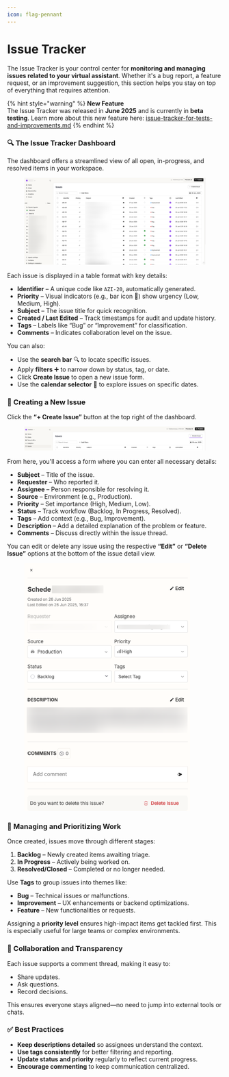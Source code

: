 ```yaml
---
icon: flag-pennant
---
```


# Issue Tracker

The Issue Tracker is your control center for **monitoring and managing issues related to your virtual assistant**. Whether it's a bug report, a feature request, or an improvement suggestion, this section helps you stay on top of everything that requires attention.

{% hint style="warning" %}
**New Feature**\
The Issue Tracker was released in **June 2025** and is currently in **beta testing**. Learn more about this new feature here: [issue-tracker-for-tests-and-improvements.md](../../../product-updates/latest-product-releases/issue-tracker-for-tests-and-improvements.md "mention")
{% endhint %}

### 🔍 The Issue Tracker Dashboard

The dashboard offers a streamlined view of all open, in-progress, and resolved items in your workspace.

<figure><img src="../../../.gitbook/assets/issues.png" alt=""><figcaption></figcaption></figure>

Each issue is displayed in a table format with key details:

* **Identifier** – A unique code like `AZI-20`, automatically generated.
* **Priority** – Visual indicators (e.g., bar icon 📶) show urgency (Low, Medium, High).
* **Subject** – The issue title for quick recognition.
* **Created / Last Edited** – Track timestamps for audit and update history.
* **Tags** – Labels like “Bug” or “Improvement” for classification.
* **Comments** – Indicates collaboration level on the issue.

You can also:

* Use the **search bar** 🔍 to locate specific issues.
* Apply **filters** ➕ to narrow down by status, tag, or date.
* Click **Create Issue** to open a new issue form.
* Use the **calendar selector** 📅 to explore issues on specific dates.

### 📝 Creating a New Issue

Click the **“+ Create Issue”** button at the top right of the dashboard.

<figure><img src="../../../.gitbook/assets/issues header create (1).png" alt=""><figcaption></figcaption></figure>

From here, you'll access a form where you can enter all necessary details:

* **Subject** – Title of the issue.
* **Requester** – Who reported it.
* **Assignee** – Person responsible for resolving it.
* **Source** – Environment (e.g., Production).
* **Priority** – Set importance (High, Medium, Low).
* **Status** – Track workflow (Backlog, In Progress, Resolved).
* **Tags** – Add context (e.g., Bug, Improvement).
* **Description** – Add a detailed explanation of the problem or feature.
* **Comments** – Discuss directly within the issue thread.

You can edit or delete any issue using the respective **“Edit”** or **“Delete Issue”** options at the bottom of the issue detail view.

<figure><img src="../../../.gitbook/assets/issue scheda.png" alt="" width="388"><figcaption></figcaption></figure>

### 🔄 Managing and Prioritizing Work

Once created, issues move through different stages:

1. **Backlog** – Newly created items awaiting triage.
2. **In Progress** – Actively being worked on.
3. **Resolved/Closed** – Completed or no longer needed.

Use **Tags** to group issues into themes like:

* **Bug** – Technical issues or malfunctions.
* **Improvement** – UX enhancements or backend optimizations.
* **Feature** – New functionalities or requests.

Assigning a **priority level** ensures high-impact items get tackled first. This is especially useful for large teams or complex environments.

### 💬 Collaboration and Transparency

Each issue supports a comment thread, making it easy to:

* Share updates.
* Ask questions.
* Record decisions.

This ensures everyone stays aligned—no need to jump into external tools or chats.

### ✅ Best Practices

* **Keep descriptions detailed** so assignees understand the context.
* **Use tags consistently** for better filtering and reporting.
* **Update status and priority** regularly to reflect current progress.
* **Encourage commenting** to keep communication centralized.
